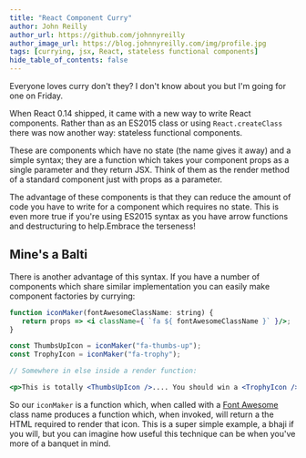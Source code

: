 ```yaml
---
title: "React Component Curry"
author: John Reilly
author_url: https://github.com/johnnyreilly
author_image_url: https://blog.johnnyreilly.com/img/profile.jpg
tags: [currying, jsx, React, stateless functional components]
hide_table_of_contents: false
---
```

Everyone loves curry don't they? I don't know about you but I'm going for one on Friday.

 When React 0.14 shipped, it came with a new way to write React components. Rather than as an ES2015 class or using `React.createClass` there was now another way: stateless functional components.

These are components which have no state (the name gives it away) and a simple syntax; they are a function which takes your component props as a single parameter and they return JSX. Think of them as the render method of a standard component just with props as a parameter.

The advantage of these components is that they can reduce the amount of code you have to write for a component which requires no state. This is even more true if you're using ES2015 syntax as you have arrow functions and destructuring to help.Embrace the terseness!

## Mine's a Balti

There is another advantage of this syntax. If you have a number of components which share similar implementation you can easily make component factories by currying:

```jsx
function iconMaker(fontAwesomeClassName: string) {
   return props => <i className={ `fa ${ fontAwesomeClassName }` }/>;
}

const ThumbsUpIcon = iconMaker("fa-thumbs-up");
const TrophyIcon = iconMaker("fa-trophy");

// Somewhere in else inside a render function:

<p>This is totally <ThumbsUpIcon />.... You should win a <TrophyIcon /></p>
```

So our `iconMaker` is a function which, when called with a [Font Awesome](<http://fontawesome.io/>) class name produces a function which, when invoked, will return a the HTML required to render that icon. This is a super simple example, a bhaji if you will, but you can imagine how useful this technique can be when you've more of a banquet in mind.


